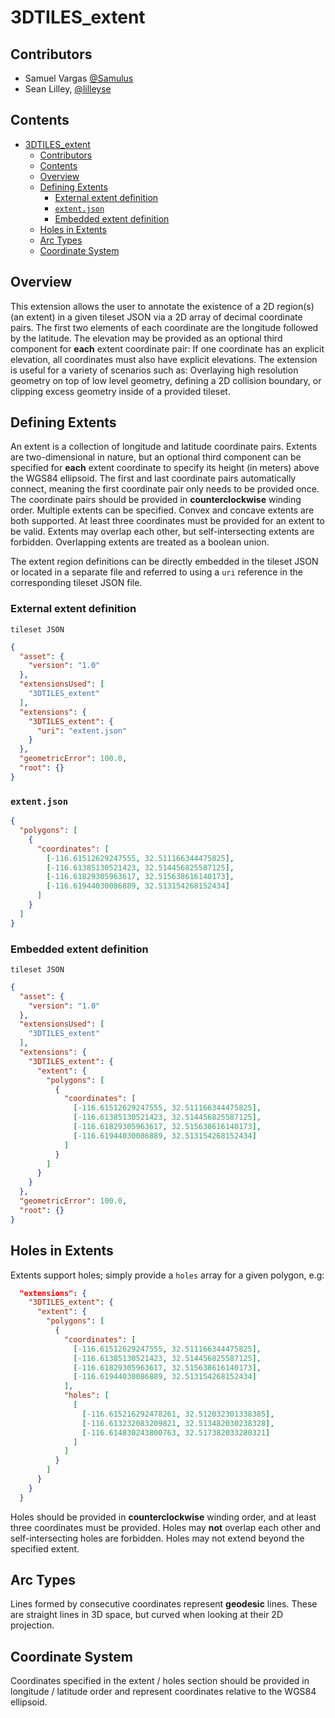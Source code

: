 # 3DTILES_extent

## Contributors

* Samuel Vargas [@Samulus](https://github.com/Samulus)
* Sean Lilley, [@lilleyse](https://github.com/lilleyse)

## Contents

- [3DTILES_extent](#3dtilesextent)
  - [Contributors](#contributors)
  - [Contents](#contents)
  - [Overview](#overview)
  - [Defining Extents](#defining-extents)
    - [External extent definition](#external-extent-definition)
    - [`extent.json`](#extentjson)
    - [Embedded extent definition](#embedded-extent-definition)
  - [Holes in Extents](#holes-in-extents)
  - [Arc Types](#arc-types)
  - [Coordinate System](#coordinate-system)

## Overview

This extension allows the user to annotate the existence of a 2D region(s) (an extent) in a given tileset JSON via a 2D array of decimal coordinate pairs. The first two elements of each coordinate are the longitude followed by the latitude. The elevation may be provided as an optional third component for **each** extent coordinate pair: If one coordinate has an explicit elevation, all coordinates must also have explicit elevations. The extension is useful for a variety of scenarios such as: Overlaying high resolution geometry on top of low level geometry, defining a 2D collision boundary, or clipping excess geometry inside of a provided tileset.

## Defining Extents

An extent is a collection of longitude and latitude coordinate pairs. Extents are two-dimensional in nature, but an optional third component can be specified for **each** extent coordinate to specify its height (in meters) above the WGS84 ellipsoid. The first and last coordinate pairs automatically connect, meaning the first coordinate pair only needs to be provided once. The coordinate pairs should be provided in **counterclockwise** winding order. Multiple extents can be specified. Convex and concave extents are both supported. At least three coordinates must be provided for an extent to be valid. Extents may overlap each other, but self-intersecting extents are forbidden. Overlapping extents are treated as a boolean union.

The extent region definitions can be directly embedded in the tileset JSON or located in a separate file and referred to using a `uri` reference in the corresponding tileset JSON file.

### External extent definition

`tileset JSON`

```json
{
  "asset": {
    "version": "1.0"
  },
  "extensionsUsed": [
    "3DTILES_extent"
  ],
  "extensions": {
    "3DTILES_extent": {
      "uri": "extent.json"
    }
  },
  "geometricError": 100.0,
  "root": {}
}
```

### `extent.json`

```json
{
  "polygons": [
    {
      "coordinates": [
        [-116.61512629247555, 32.511166344475825],
        [-116.61385130521423, 32.514456825587125],
        [-116.61829305963617, 32.515638616140173],
        [-116.61944030086889, 32.513154268152434]
      ]
    }
  ]
}
```

### Embedded extent definition

`tileset JSON`

```json
{
  "asset": {
    "version": "1.0"
  },
  "extensionsUsed": [
    "3DTILES_extent"
  ],
  "extensions": {
    "3DTILES_extent": {
      "extent": {
        "polygons": [
          {
            "coordinates": [
              [-116.61512629247555, 32.511166344475825],
              [-116.61385130521423, 32.514456825587125],
              [-116.61829305963617, 32.515638616140173],
              [-116.61944030086889, 32.513154268152434]
            ]
          }
        ]
      }
    }
  },
  "geometricError": 100.0,
  "root": {}
}
```

## Holes in Extents

Extents support holes; simply provide a `holes` array for a given polygon, e.g:

```json
  "extensions": {
    "3DTILES_extent": {
      "extent": {
        "polygons": [
          {
            "coordinates": [
              [-116.61512629247555, 32.511166344475825],
              [-116.61385130521423, 32.514456825587125],
              [-116.61829305963617, 32.515638616140173],
              [-116.61944030086889, 32.513154268152434]
            ],
            "holes": [
              [
                [-116.615216292478261, 32.512032301338385],
                [-116.613232083209821, 32.513482030238328],
                [-116.614830243800763, 32.517382033280321]
              ]
            ]
          }
        ]
      }
    }
  }
```

Holes should be provided in **counterclockwise** winding order, and at least three coordinates must be provided. Holes may **not** overlap each other and self-intersecting holes are forbidden. Holes may not extend beyond the specified extent.

## Arc Types

Lines formed by consecutive coordinates represent **geodesic** lines. These are straight lines in 3D space, but curved when looking at their 2D projection.

## Coordinate System

Coordinates specified in the extent / holes section should be provided in longitude / latitude order and represent coordinates relative to the WGS84 ellipsoid.
